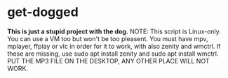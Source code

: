 # get-dogged
**This is just a stupid project with the dog.**
NOTE: This script is Linux-only. You can use a VM too but won't be too pleasent.
You must have mpv, mplayer, ffplay or vlc in order for it to work, with also zenity and wmctrl. If these are missing, use sudo apt install zenity and sudo apt install wmctrl.
PUT THE MP3 FILE ON THE DESKTOP, ANY OTHER PLACE WILL NOT WORK.
